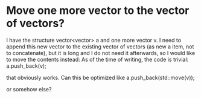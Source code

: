 
# Move one more vector to the vector of vectors?

I have the structure vector<vector<x>> a and one more vector<x> v. I need to append this new vector to the existing vector of vectors (as new a item, not to concatenate), but it is long and I do not need it afterwards, so I would like to move the contents instead:
As of the time of writing, the code is trivial:
 a.push_back(v);

that obviously works. Can this be optimized like
 a.push_back(std::move(v));

or somehow else?

        